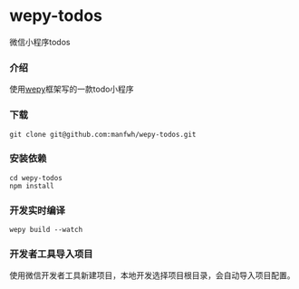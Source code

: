 # wepy-todos
微信小程序todos
### 介绍
使用[wepy](https://github.com/Tencent/wepy)框架写的一款todo小程序
### 下载
```
git clone git@github.com:manfwh/wepy-todos.git
```
### 安装依赖
```
cd wepy-todos
npm install
```
### 开发实时编译
```
wepy build --watch
```
### 开发者工具导入项目
使用微信开发者工具新建项目，本地开发选择项目根目录，会自动导入项目配置。